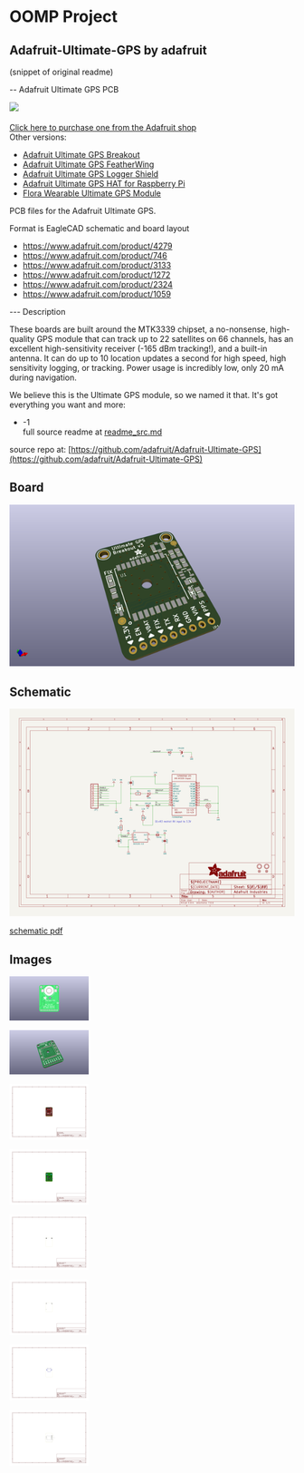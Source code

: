 # OOMP Project  
## Adafruit-Ultimate-GPS  by adafruit  
  
(snippet of original readme)  
  
-- Adafruit Ultimate GPS PCB  
  
<a href="http://www.adafruit.com/products/4279"><img src="assets/4279.jpg?raw=true" width="500px"><br/>  
Click here to purchase one from the Adafruit shop</a>  
Other versions:  
* <a href="https://www.adafruit.com/product/746">Adafruit Ultimate GPS Breakout</a>  
* <a href="https://www.adafruit.com/product/3133">Adafruit Ultimate GPS FeatherWing</a>  
* <a href="https://www.adafruit.com/product/1272">Adafruit Ultimate GPS Logger Shield</a>  
* <a href="https://www.adafruit.com/product/2324">Adafruit Ultimate GPS HAT for Raspberry Pi</a>  
* <a href="https://www.adafruit.com/product/1059">Flora Wearable Ultimate GPS Module</a>  
  
PCB files for the Adafruit Ultimate GPS.   
  
Format is EagleCAD schematic and board layout  
* https://www.adafruit.com/product/4279  
* https://www.adafruit.com/product/746  
* https://www.adafruit.com/product/3133  
* https://www.adafruit.com/product/1272  
* https://www.adafruit.com/product/2324  
* https://www.adafruit.com/product/1059  
  
--- Description  
  
These boards are built around the MTK3339 chipset, a no-nonsense, high-quality GPS module that can track up to 22 satellites on 66 channels, has an excellent high-sensitivity receiver (-165 dBm tracking!), and a built-in antenna. It can do up to 10 location updates a second for high speed, high sensitivity logging, or tracking. Power usage is incredibly low, only 20 mA during navigation.  
  
We believe this is the Ultimate GPS module, so we named it that. It's got everything you want and more:  
  
* -1  
  full source readme at [readme_src.md](readme_src.md)  
  
source repo at: [https://github.com/adafruit/Adafruit-Ultimate-GPS](https://github.com/adafruit/Adafruit-Ultimate-GPS)  
## Board  
  
[![working_3d.png](working_3d_600.png)](working_3d.png)  
## Schematic  
  
[![working_schematic.png](working_schematic_600.png)](working_schematic.png)  
  
[schematic pdf](working_schematic.pdf)  
## Images  
  
[![working_3D_bottom.png](working_3D_bottom_140.png)](working_3D_bottom.png)  
  
[![working_3D_top.png](working_3D_top_140.png)](working_3D_top.png)  
  
[![working_assembly_page_01.png](working_assembly_page_01_140.png)](working_assembly_page_01.png)  
  
[![working_assembly_page_02.png](working_assembly_page_02_140.png)](working_assembly_page_02.png)  
  
[![working_assembly_page_03.png](working_assembly_page_03_140.png)](working_assembly_page_03.png)  
  
[![working_assembly_page_04.png](working_assembly_page_04_140.png)](working_assembly_page_04.png)  
  
[![working_assembly_page_05.png](working_assembly_page_05_140.png)](working_assembly_page_05.png)  
  
[![working_assembly_page_06.png](working_assembly_page_06_140.png)](working_assembly_page_06.png)  
